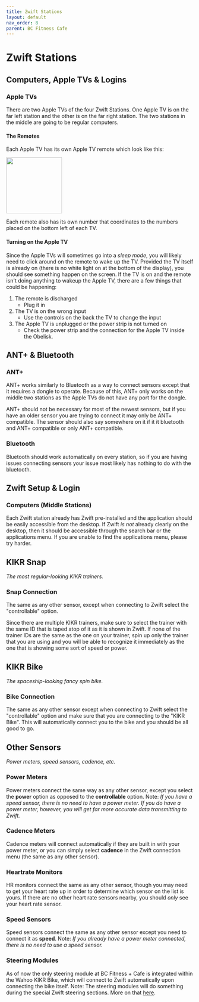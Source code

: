 ```yaml
---
title: Zwift Stations
layout: default
nav_order: 8
parent: BC Fitness Cafe
---
```

# Zwift Stations
## Computers, Apple TVs & Logins
### Apple TVs
There are two Apple TVs of the four Zwift Stations. One Apple TV is on the far left station and the other is on the far right station. The two stations in the middle are going to be regular computers. 
#### The Remotes
Each Apple TV has its own Apple TV remote which look like this: 

<img src="{{site.baseurl}}/images/apple-tv-remote.jpeg" style="height:150px;">

Each remote also has its own number that coordinates to the numbers placed on the bottom left of each TV.

#### Turning on the Apple TV
Since the Apple TVs will sometimes go into a *sleep mode*, you will likely need to click around on the remote to wake up the TV. Provided the TV itself is already on (there is no white light on at the bottom of the display), you should see something happen on the screen. If the TV is on and the remote isn't doing anything to wakeup the Apple TV, there are a few things that could be happening:
1. The remote is discharged
	- Plug it in
2. The TV is on the wrong input
	- Use the controls on the back the TV to change the input
3. The Apple TV is unplugged or the power strip is not turned on
	- Check the power strip and the connection for the Apple TV inside the Obelisk.

## ANT+ & Bluetooth
### ANT+
ANT+ works similarly to Bluetooth as a way to connect sensors except that it requires a dongle to operate. Because of this, ANT+ only works on the middle two stations as the Apple TVs do not have any port for the dongle.

ANT+ should not be necessary for most of the newest sensors, but if you have an older sensor you are trying to connect it may only be ANT+ compatible. The sensor should also say somewhere on it if it it bluetooth and ANT+ compatible or only ANT+ compatible.
### Bluetooth
Bluetooth should work automatically on every station, so if you are having issues connecting sensors your issue most likely has nothing to do with the bluetooth. 
## Zwift Setup & Login
### Computers (Middle Stations)
Each Zwift station already has Zwift pre-installed and the application should be easily accessible from the desktop. If Zwift *is not* already clearly on the desktop, then it should be accessible through the search bar or the applications menu. If you are unable to find the applications menu, please try harder.
## KIKR Snap
*The most regular-looking KIKR trainers.*
### Snap Connection
The same as any other sensor, except when connecting to Zwift select the "controllable" option.

Since there are multiple KIKR trainers, make sure to select the trainer with the same ID that is taped atop of it as it is shown in Zwift. If none of the trainer IDs are the same as the one on your trainer, spin up only the trainer that you are using and you will be able to recognize it immediately as the one that is showing some sort of speed or power.
## KIKR Bike
*The spaceship-looking fancy spin bike.*
### Bike Connection
The same as any other sensor except when connecting to Zwift select the "controllable" option and make sure that you are connecting to the "KIKR Bike". This will automatically connect you to the bike and you should be all good to go.
## Other Sensors
*Power meters, speed sensors, cadence, etc.*
### Power Meters
Power meters connect the same way as any other sensor, except you select the **power** option as opposed to the **controllable** option. Note: *If you have a speed sensor, there is no need to have a power meter. If you do have a power meter, however, you will get far more accurate data transmitting to Zwift.*
### Cadence Meters
Cadence meters will connect automatically if they are built in with your power meter, or you can simply select **cadence** in the Zwift connection menu (the same as any other sensor).
### Heartrate Monitors
HR monitors connect the same as any other sensor, though you may need to get your heart rate up in order to determine which sensor on the list is yours. If there are no other heart rate sensors nearby, you should *only* see your heart rate sensor.
### Speed Sensors
Speed sensors connect the same as any other sensor except you need to connect it as **speed**. Note: *If you already have a power meter connected, there is no need to use a speed sensor.*
### Steering Modules
As of now the only steering module at BC Fitness + Cafe is integrated within the Wahoo KIKR Bike, which will connect to Zwift automatically upon connecting the bike itself. Note: The steering modules will do something during the special Zwift steering sections. More on that [here](https://support.wahoofitness.com/hc/en-us/articles/360019349600-KICKR-BIKE-and-Zwift-Steering-Everything-You-Need-to-Know).